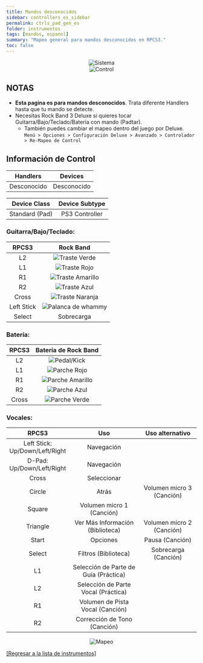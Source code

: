 ```yaml
---
title: Mandos desconocidos
sidebar: controllers_es_sidebar
permalink: ctrls_pad_gen_es
folder: instrumentos
tags: [mandos, espanol]
summary: "Mapeo general para mandos desconocidos en RPCS3."
toc: false
---
```


<div align="center"> <img src="https://rb3pc.milohax.org/images/instruments/plat/myst.png" alt="Sistema" title="Sistema"></div>

<div align="center"> <img src="https://rb3pc.milohax.org/images/instruments/cont/mystcontrollers.png" alt="Control" title="Control"></div>

## NOTAS

* **Esta pagina es para mandos desconocidos**. Trata diferente Handlers hasta que tu mando se detecte.
* Necesitas Rock Band 3 Deluxe si quieres tocar Guitarra/Bajo/Teclado/Batería con mando (Padtar).
	- También puedes cambiar el mapeo dentro del juego por Deluxe.  
	`Menú > Opciones > Configuración Deluxe > Avanzado > Controlador > Re-Mapeo de Control`

## Información de Control

| Handlers | Devices |
|:--------:|:-------:|
| Desconocido | Desconocido |

| Device Class | Device Subtype |
|:------------:|:--------------:|
| Standard (Pad) | PS3 Controller |

### Guitarra/Bajo/Teclado:

| **RPCS3**          | **Rock Band** |
|:------------------:|:---------------------:|
| L2 | ![Traste Verde](https://rb3pc.milohax.org/images/btns/gtrs/gf.png "Traste Verde") |
| L1 | ![Traste Rojo](https://rb3pc.milohax.org/images/btns/gtrs/rf.png "Traste Rojo") |
| R1 | ![Traste Amarillo](https://rb3pc.milohax.org/images/btns/gtrs/yf.png "Traste Amarillo") |
| R2 | ![Traste Azul](https://rb3pc.milohax.org/images/btns/gtrs/bf.png "Traste Azul") |
| Cross | ![Traste Naranja](https://rb3pc.milohax.org/images/btns/gtrs/of.png "Traste Naranja") |
| Left Stick | ![Palanca de whammy](https://rb3pc.milohax.org/images/btns/gtrs/wb.png "Palanca de whammy") |
| Select | Sobrecarga |

### Batería: 

| **RPCS3**    | **Batería de Rock Band** |
|:--------:|:-------------------:|
| L2 | ![Pedal/Kick](https://rb3pc.milohax.org/images/btns/drms/rb/kp.png "Pedal/Kick") |
| L1 | ![Parche Rojo](https://rb3pc.milohax.org/images/btns/drms/rb/rp.png "Parche Rojo") |
| R1 | ![Parche Amarillo](https://rb3pc.milohax.org/images/btns/drms/rb/yp.png "Parche Amarillo") |
| R2 | ![Parche Azul](https://rb3pc.milohax.org/images/btns/drms/rb/bp.png "Parche Azul") |
| Cross | ![Parche Verde](https://rb3pc.milohax.org/images/btns/drms/rb/gp.png "Parche Verde") |

### Vocales:

| **RPCS3** | **Uso** | **Uso alternativo** |
|:---------------------:|:-------------------------------:|:-------------------:|
| Left Stick: <br> Up/Down/Left/Right | Navegación | |
| D-Pad: <br> Up/Down/Left/Right | Navegación | |
| Cross | Seleccionar | |
| Circle | Atrás | Volumen micro 3 (Canción) |
| Square | Volumen micro 1 (Canción) | |
| Triangle | Ver Más Información (Biblioteca) | Volumen micro 2 (Canción) |
| Start | Opciones | Pausa (Canción) |
| Select | Filtros (Biblioteca) | Sobrecarga (Canción) |
| L1 | Selección de Parte de Guía (Práctica) | |
| L2 | Selección de Parte Vocal (Práctica) | |
| R1 | Volumen de Pista Vocal (Canción) | |
| R2 | Corrección de Tono (Canción) | |

<div align="center"> <img src="https://rb3pc.milohax.org/images/instruments/maps/mystmapping.png" alt="Mapeo" title="Mapeo"></div>

[[Regresar a la lista de instrumentos]](https://rb3pc.milohax.org/ctrls_es#lista-de-instrumentos)